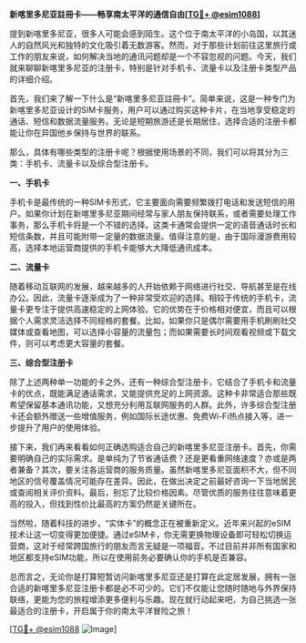 **新喀里多尼亚註冊卡——畅享南太平洋的通信自由[[TG💪+ @esim1088](https://t.me/s/esim1088)]**

提到新喀里多尼亚，很多人可能会感到陌生。这个位于南太平洋的小岛国，以其迷人的自然风光和独特的文化吸引着无数游客。然而，对于那些计划前往这里旅行或工作的朋友来说，如何解决当地的通讯问题却是一个不容忽视的问题。今天，我们就来聊聊新喀里多尼亚的注册卡，特别是针对手机卡、流量卡以及注册卡类型产品的详细介绍。

首先，我们来了解一下什么是“新喀里多尼亚註冊卡”。简单来说，这是一种专门为新喀里多尼亚设计的SIM卡服务，用户可以通过购买这种卡片，在当地享受稳定的通话、短信和数据流量服务。无论是短期旅游还是长期居住，选择合适的注册卡都能让你在异国他乡保持与世界的联系。

那么，具体有哪些类型的注册卡呢？根据使用场景的不同，我们可以将其分为三类：手机卡、流量卡以及综合型注册卡。

**一、手机卡**

手机卡是最传统的一种SIM卡形式，它主要面向需要频繁拨打电话和发送短信的用户。如果你计划在新喀里多尼亚期间经常与家人朋友保持联系，或者需要处理工作事务，那么手机卡将是一个不错的选择。这类卡通常会提供一定的语音通话时长和短信条数，并且可能附带一定量的数据流量。值得注意的是，由于国际漫游费用较高，选择本地运营商提供的手机卡能够大大降低通讯成本。

**二、流量卡**

随着移动互联网的发展，越来越多的人开始依赖于网络进行社交、导航甚至是在线办公。因此，流量卡逐渐成为了一种非常受欢迎的选择。相较于传统的手机卡，流量卡更专注于提供高速稳定的上网体验。它的优势在于价格相对便宜，而且可以根据个人需求灵活选择不同规格的套餐。比如，如果你只是偶尔需要用手机刷刷社交媒体或查看地图，可以选择小容量的流量包；而如果需要长时间观看视频或下载文件，则可以考虑更大容量的套餐。

**三、综合型注册卡**

除了上述两种单一功能的卡之外，还有一种综合型注册卡，它结合了手机卡和流量卡的优点，既能满足通话需求，又能提供充足的上网资源。这种卡非常适合那些既希望保留基本通讯功能，又想充分利用互联网服务的人群。此外，许多综合型注册卡还会额外赠送一些增值服务，例如国际长途优惠、免费Wi-Fi热点接入等，进一步提升了用户的使用体验。

接下来，我们再来看看如何正确选购适合自己的新喀里多尼亚注册卡。首先，你需要明确自己的实际需求。是单纯为了节省通话费？还是更看重网络速度？亦或是两者兼备？其次，要关注各运营商的服务质量。虽然新喀里多尼亚面积不大，但不同地区的信号覆盖情况可能存在差异。因此，在做出决定之前最好咨询一下当地居民或查阅相关评价资料。最后，别忘了比较价格因素。尽管优质的服务往往意味着更高的投入，但找到性价比最高的方案仍然是关键所在。

当然啦，随着科技的进步，“实体卡”的概念正在被重新定义。近年来兴起的eSIM技术让这一切变得更加便捷。通过eSIM卡，你无需更换物理设备即可轻松切换运营商，这对于经常跨国旅行的朋友而言无疑是一项福音。不过目前并非所有国家和地区都支持eSIM功能，所以在使用前务必要确认你的手机是否兼容。

总而言之，无论你是打算短暂访问新喀里多尼亚还是打算在此定居发展，拥有一张合适的新喀里多尼亚注册卡都是必不可少的。它们不仅能让您随时随地与外界保持联络，更能为您的旅程增添更多便利与乐趣。现在就行动起来吧，为自己挑选一张最适合的注册卡，开启属于你的南太平洋冒险之旅！

[[TG💪+ @esim1088](https://t.me/s/esim1088) ![Image](https://i.postimg.cc/4NQfJmqS/Snipaste-2025-05-13-00-14-12.png)]